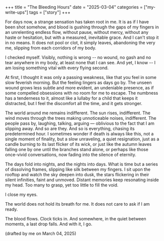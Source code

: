 +++
title = "The Bleeding Hours"
date = "2025-03-04"
categories = ["my-write-ups"]
tags = ["story"]
+++

For days now, a strange sensation has taken root in me. It is as if I have been shot somehow, and blood is gushing through the gaps of my fingers in an unrelenting endless flow, without pause, without mercy, without any haste or hesitation, but with a measured, inevitable grace. And I can't stop it in no means. It does not pool or clot, it simply leaves, abandoning the very me, slipping from each corridors of my body.

I checked myself. Visibly, nothing is wrong -- no wound, no gash and no tear anywhere in my body, at least none that I can see. And yet, I know -- I am losing something vital with every flying second. 

At first, I thought it was only a passing weakness, like that you feel in some slow feverish morning. But the feeling lingers as days go by. The unseen wound grows less subtle and more evident, an undeniable presence, as if some compelled obsessions with no room for me to escape. The numbness has a tenderness to it, almost like a lullaby for a child that keeps it distracted, but I feel the discomfort all the time, and it gets stronger.

The world around me remains indifferent. The sun rises, indifferent. The wind moves through the trees making unnoticeable noises, indifferent. The people pass by, laughing, talking, arguing — oblivious to the fact that I am slipping away. And so are they. And so is everything, chasing its predetermined hour. I sometimes wonder if death is always like this, not a single moment of finality, but a slow unraveling, a quiet resignation, just as a candle burning to its last flicker of its wick, or just like the autumn leaves falling one by one until the branches stand alone, or perhaps like those once-vivid conversations, now fading into the silence of eternity.

The days fold into nights, and the nights into days. What is time but a series of dissolving frames, slipping like silk between my fingers. I sit upon the rooftop and watch the sky deepen into dusk, the stars flickering in their silent infinities, faint and unmoved. Distant memories keep resonating inside my head. Too many to grasp, yet too little to fill the void.

I close my eyes.  

The world does not hold its breath for me. It does not care to ask if I am ready.

The blood flows. Clock ticks in. And somewhere, in the quiet between moments, a last drop falls. And with it, I go.

(drafted by me on March 04, 2025)